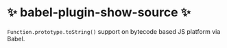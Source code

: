 # :sparkles: babel-plugin-show-source :sparkles:

`Function.prototype.toString()` support on bytecode based JS platform via Babel.
